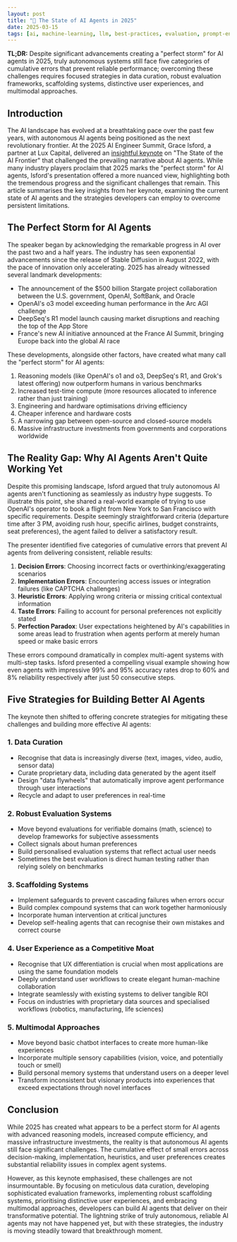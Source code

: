```yaml
---
layout: post
title: "🤖 The State of AI Agents in 2025"
date: 2025-03-15
tags: [ai, machine-learning, llm, best-practices, evaluation, prompt-engineering, decision-making]
---
```


**TL;DR:** Despite significant advancements creating a "perfect storm" for AI
agents in 2025, truly autonomous systems still face five categories of
cumulative errors that prevent reliable performance; overcoming these challenges
requires focused strategies in data curation, robust evaluation frameworks,
scaffolding systems, distinctive user experiences, and multimodal approaches.
<!--more-->

## Introduction

The AI landscape has evolved at a breathtaking pace over the past few years,
with autonomous AI agents being positioned as the next revolutionary frontier.
At the 2025 AI Engineer Summit, Grace Isford, a partner at Lux Capital,
delivered an [insightful keynote](https://www.youtube.com/watch?v=HS5a8VIKsvA)
on "The State of the AI Frontier" that challenged the prevailing narrative about
AI agents. While many industry players proclaim that 2025 marks the "perfect
storm" for AI agents, Isford's presentation offered a more nuanced view,
highlighting both the tremendous progress and the significant challenges that
remain. This article summarises the key insights from her keynote, examining the
current state of AI agents and the strategies developers can employ to overcome
persistent limitations.

## The Perfect Storm for AI Agents

The speaker began by acknowledging the remarkable progress in AI over the past
two and a half years. The industry has seen exponential advancements since the
release of Stable Diffusion in August 2022, with the pace of innovation only
accelerating. 2025 has already witnessed several landmark developments:

- The announcement of the $500 billion Stargate project collaboration between
  the U.S. government, OpenAI, SoftBank, and Oracle
- OpenAI's o3 model exceeding human performance in the Arc AGI challenge
- DeepSeq's R1 model launch causing market disruptions and reaching the top of
  the App Store
- France's new AI initiative announced at the France AI Summit, bringing Europe
  back into the global AI race

These developments, alongside other factors, have created what many call the
"perfect storm" for AI agents:

1. Reasoning models (like OpenAI's o1 and o3, DeepSeq's R1, and Grok's latest
   offering) now outperform humans in various benchmarks
2. Increased test-time compute (more resources allocated to inference rather
   than just training)
3. Engineering and hardware optimisations driving efficiency
4. Cheaper inference and hardware costs
5. A narrowing gap between open-source and closed-source models
6. Massive infrastructure investments from governments and corporations
   worldwide

## The Reality Gap: Why AI Agents Aren't Quite Working Yet

Despite this promising landscape, Isford argued that truly autonomous AI agents
aren't functioning as seamlessly as industry hype suggests. To illustrate this
point, she shared a real-world example of trying to use OpenAI's operator to
book a flight from New York to San Francisco with specific requirements. Despite
seemingly straightforward criteria (departure time after 3 PM, avoiding rush
hour, specific airlines, budget constraints, seat preferences), the agent failed
to deliver a satisfactory result.

The presenter identified five categories of cumulative errors that prevent AI
agents from delivering consistent, reliable results:

1. **Decision Errors**: Choosing incorrect facts or overthinking/exaggerating
   scenarios
2. **Implementation Errors**: Encountering access issues or integration failures
   (like CAPTCHA challenges)
3. **Heuristic Errors**: Applying wrong criteria or missing critical contextual
   information
4. **Taste Errors**: Failing to account for personal preferences not explicitly
   stated
5. **Perfection Paradox**: User expectations heightened by AI's capabilities in
   some areas lead to frustration when agents perform at merely human speed or
   make basic errors

These errors compound dramatically in complex multi-agent systems with
multi-step tasks. Isford presented a compelling visual example showing how even
agents with impressive 99% and 95% accuracy rates drop to 60% and 8% reliability
respectively after just 50 consecutive steps.

## Five Strategies for Building Better AI Agents

The keynote then shifted to offering concrete strategies for mitigating these
challenges and building more effective AI agents:

### 1. Data Curation

- Recognise that data is increasingly diverse (text, images, video, audio,
  sensor data)
- Curate proprietary data, including data generated by the agent itself
- Design "data flywheels" that automatically improve agent performance through
  user interactions
- Recycle and adapt to user preferences in real-time

### 2. Robust Evaluation Systems

- Move beyond evaluations for verifiable domains (math, science) to develop
  frameworks for subjective assessments
- Collect signals about human preferences
- Build personalised evaluation systems that reflect actual user needs
- Sometimes the best evaluation is direct human testing rather than relying
  solely on benchmarks

### 3. Scaffolding Systems

- Implement safeguards to prevent cascading failures when errors occur
- Build complex compound systems that can work together harmoniously
- Incorporate human intervention at critical junctures
- Develop self-healing agents that can recognise their own mistakes and correct
  course

### 4. User Experience as a Competitive Moat

- Recognise that UX differentiation is crucial when most applications are using
  the same foundation models
- Deeply understand user workflows to create elegant human-machine collaboration
- Integrate seamlessly with existing systems to deliver tangible ROI
- Focus on industries with proprietary data sources and specialised workflows
  (robotics, manufacturing, life sciences)

### 5. Multimodal Approaches

- Move beyond basic chatbot interfaces to create more human-like experiences
- Incorporate multiple sensory capabilities (vision, voice, and potentially
  touch or smell)
- Build personal memory systems that understand users on a deeper level
- Transform inconsistent but visionary products into experiences that exceed
  expectations through novel interfaces

## Conclusion

While 2025 has created what appears to be a perfect storm for AI agents with
advanced reasoning models, increased compute efficiency, and massive
infrastructure investments, the reality is that autonomous AI agents still face
significant challenges. The cumulative effect of small errors across
decision-making, implementation, heuristics, and user preferences creates
substantial reliability issues in complex agent systems.

However, as this keynote emphasised, these challenges are not insurmountable. By
focusing on meticulous data curation, developing sophisticated evaluation
frameworks, implementing robust scaffolding systems, prioritising distinctive
user experiences, and embracing multimodal approaches, developers can build AI
agents that deliver on their transformative potential. The lightning strike of
truly autonomous, reliable AI agents may not have happened yet, but with these
strategies, the industry is moving steadily toward that breakthrough moment.
